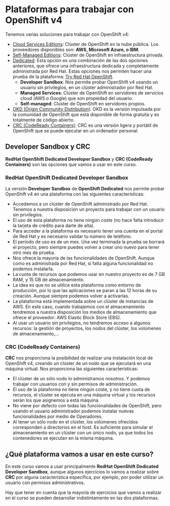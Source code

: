 # Plataformas para trabajar con OpenShift v4

Tenemos varias soluciones para trabajar con OpenShift v4:

* [Cloud Services Editions](https://www.redhat.com/en/technologies/cloud-computing/openshift#cloud-services-editions): Clúster de OpenShift en la nube pública. Los proveedores disponibles son: **AWS, Microsoft Azure, o IBM**.
* [Self-Managed Editions](https://www.redhat.com/en/technologies/cloud-computing/openshift#self-managed): Clúster de OpenShift en infraestructura privada.
* [Dedicated](https://www.redhat.com/en/technologies/cloud-computing/openshift/dedicated): Esta opción es una combinación de las dos opciones anteriores, que ofrece una infraestructura dedicada y completamente administrada por Red Hat. Estas opciones nos permiten hacer una prueba de la plataforma: [Try Red Hat OpenShift](https://www.redhat.com/en/technologies/cloud-computing/openshift/try-it).
    * **Developer Sandbox**: Nos permite probar OpenShift v4 usando un usuario sin privilegios, en un clúster administrador por Red Hat. 
    * **Managed Services**: Clúster de OpenShift en servidores de servicios cloud (AWS o Google) que son propiedad del usuario. 
    * **Self-managed**: Clúster de OpenShift en servidores propios.
* [OKD (Origin Community Distribution)](https://www.okd.io/): OKD es la versión impulsada por la comunidad de OpenShift que está disponible de forma gratuita y es totalmente de código abierto.
* [CRC (CodeReady Containers)](https://developers.redhat.com/products/openshift-local/overview): CRC es una versión ligera y portátil de OpenShift que se puede ejecutar en un ordenador personal. 

## Developer Sandbox y CRC

**RedHat OpenShift Dedicated Developer Sandbox** y **CRC (CodeReady Containers)** son las opciones que vamos a usar en este curso.

### RedHat OpenShift Dedicated Developer Sandbox

La versión **Developer Sandbox** de **OpenShift Dedicated** nos permite probar OpenShift v4 en una plataforma con las siguientes características:

* Accedemos a un clúster de OpenShift administrado por Red Hat. Tenemos a nuestra disposición un proyecto para trabajar con un usuario sin privilegios.
* El uso de esta plataforma no tiene ningún coste (no hace falta introducir la tarjeta de crédito para darte de alta).
* Para acceder a la plataforma es necesario tener una cuenta en el portal de Red Hat y es necesario validar tu número de teléfono.
* El periodo de uso es de un mes. Una vez terminada la prueba se borrará el proyecto, pero siempre puedes volver a crear uno nuevo para tener otro mes de prueba.
* Nos ofrece la mayoría de las funcionalidades de OpenShift. Aunque como es administrada por Red Hat, si falta alguna funcionalidad no podemos instalarla.
* La cuota de recursos que podemos usar en nuestro proyecto es de 7 GB RAM, y 15 GB de almacenamiento.
* La idea es que no se utilice esta plataforma como entorno de producción, por lo que las aplicaciones se paran a las 12 horas de su creación. Aunque siempre podemos volver a activarlas.
* La plataforma está implementada sobre un clúster de instancias de AWS. En este caso, cuando trabajemos con el almacenamiento tendremos a nuestra disposición los medios de almacenamiento que ofrece el proveedor: AWS Elastic Block Store (EBS).
* Al usar un usuario sin privilegios, no tendremos acceso a algunos recursos: la gestión de proyectos, los nodos del clúster, los volúmenes de almacenamiento,...

### CRC (CodeReady Containers)

**CRC** nos proporciona la posibilidad de realizar una instalación local de OpenShift v4, creando un clúster de un nodo que se ejecutará en una máquina virtual. Nos proporciona las siguientes características:

* El clúster de un sólo nodo lo administramos nosotros. Y podemos trabajar con usuarios con y sin permisos de administración.
* El uso de la plataforma no tiene ningún coste, y no tiene cuota de recursos, el clúster se ejecuta en una máquina virtual y los recursos serán los que asignemos a está máquina.
* No viene por defecto con todas las funcionalidades de OpenShift, pero usando el usuario administrador podemos instalar nuevas funcionalidades por medio de Operadores.
* Al tener un sólo nodo en el clúster, los volúmenes ofrecidos corresponden a directorios en el host. Es suficiente para simular el almacenamiento en un clúster con un único nodo, ya que todos los contenedores se ejecutan en la misma máquina. 

## ¿Qué plataforma vamos a usar en este curso?

En este curso vamos a usar principalmente **RedHat OpenShift Dedicated Developer Sandbox**, aunque algunos ejercicios lo vamos a realizar sobre **CRC** por alguna característica específica, por ejemplo, por poder utilizar un usuario con permisos administrativos.

Hay que tener en cuenta que la mayoría de ejercicios que vamos a realizar en el curso se pueden desarrollar indistintamente en las dos plataformas.